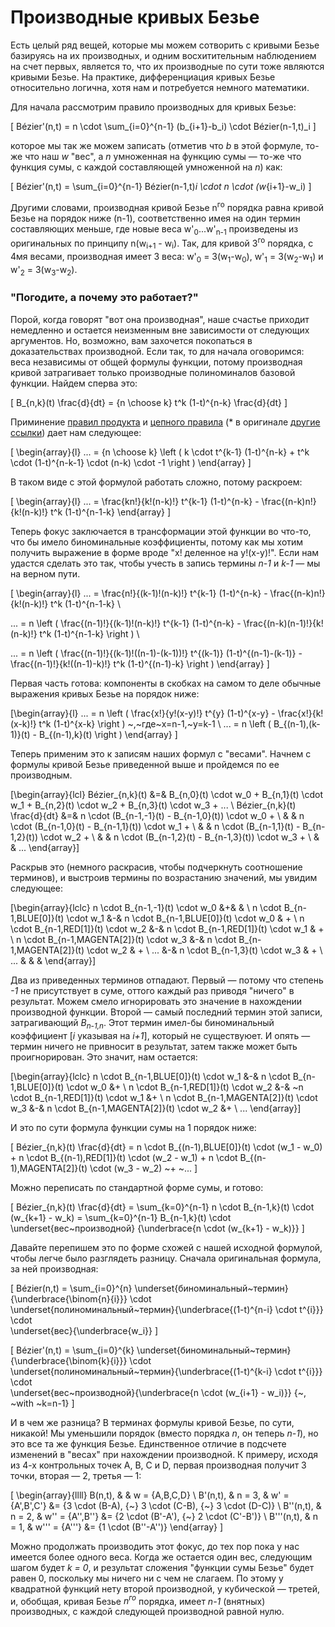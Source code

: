 # Производные кривых Безье

Есть целый ряд вещей, которые мы можем сотворить с кривыми Безье базируясь на их производных, и одним восхитительным наблюдением на счет первых, является то, что их производные по сути тоже являются кривыми Безье. На практике, дифференциация кривых Безье относительно логична, хотя нам и потребуется немного математики.

Для начала рассмотрим правило производных для кривых Безье:

\[
  Bézier'(n,t) = n \cdot \sum_{i=0}^{n-1} (b_{i+1}-b_i) \cdot Bézier(n-1,t)_i
\]

которое мы так же можем записать (отметив что <i>b</i> в этой формуле, то-же что наш <i>w</i> "вес", а <i>n</i> умноженная на функцию сумы — то-же что функция сумы, с каждой составляющей умноженной на <i>n</i>) как:

\[
  Bézier'(n,t) = \sum_{i=0}^{n-1} Bézier(n-1,t)_i \cdot n \cdot (w_{i+1}-w_i)
\]

Другими словами, производная кривой Безье n<sup>го</sup> порядка равна кривой Безье на порядок ниже (n-1), соответственно имея на один термин составляющих меньше, где новые веса w'<sub>0</sub>...w'<sub>n-1</sub> произведены из оригинальных по принципу n(w<sub>i+1</sub> - w<sub>i</sub>). Так, для кривой 3<sup>го</sup> порядка, с 4мя весами, производная имеет 3 веса: w'<sub>0</sub> = 3(w<sub>1</sub>-w<sub>0</sub>), w'<sub>1</sub> = 3(w<sub>2</sub>-w<sub>1</sub>) и w'<sub>2</sub> = 3(w<sub>3</sub>-w<sub>2</sub>).

<div class="note">

### "Погодите, а почему это работает?"

Порой, когда говорят "вот она производная", наше счастье приходит немедленно и остается неизменным вне зависимости от следующих аргументов. Но, возможно, вам захочется покопаться в доказательствах производной. Если так, то для начала оговоримся: веса независимы от общей формулы функции, потому производная кривой затрагивает только производные полиноминалов базовой функции. Найдем сперва это:

\[
  B_{n,k}(t) \frac{d}{dt} = {n \choose k} t^k (1-t)^{n-k} \frac{d}{dt}
\]

Приминение [правил продукта](https://ru.qaz.wiki/wiki/Product_rule) и [цепного правила](https://ru.qaz.wiki/wiki/Chain_rule) (* в оригинале [другие](https://en.wikipedia.org/wiki/Product_rule) [ссылки](https://en.wikipedia.org/wiki/Chain_rule)) дает нам следующее:

\[
\begin{array}{l}
  ... = {n \choose k} \left (
    k \cdot t^{k-1} (1-t)^{n-k} + t^k \cdot (1-t)^{n-k-1} \cdot (n-k) \cdot -1
  \right )
\end{array}
\]

В таком виде с этой формулой работать сложно, потому раскроем:

\[
\begin{array}{l}
  ... = \frac{kn!}{k!(n-k)!} t^{k-1} (1-t)^{n-k} - \frac{(n-k)n!}{k!(n-k)!} t^k (1-t)^{n-1-k}
\end{array}
\]

Теперь фокус заключается в трансформации этой функции во что-то, что бы имело биноминальные коэффициенты, потому как мы хотим получить выражение в форме вроде "x! деленное на y!(x-y)!". Если нам удастся сделать это так, чтобы учесть в запись термины <i>n-1</i> и <i>k-1</i> — мы на верном пути.

\[
\begin{array}{l}
  ... = \frac{n!}{(k-1)!(n-k)!} t^{k-1} (1-t)^{n-k} - \frac{(n-k)n!}{k!(n-k)!} t^k (1-t)^{n-1-k} \\

  ... = n \left (
    \frac{(n-1)!}{(k-1)!(n-k)!} t^{k-1} (1-t)^{n-k} - \frac{(n-k)(n-1)!}{k!(n-k)!} t^k (1-t)^{n-1-k}
  \right ) \\

  ... = n \left (
    \frac{(n-1)!}{(k-1)!((n-1)-(k-1))!} t^{(k-1)} (1-t)^{(n-1)-(k-1)} - \frac{(n-1)!}{k!((n-1)-k)!} t^k (1-t)^{(n-1)-k}
  \right )
\end{array}
\]

Первая часть готова: компоненты в скобках на самом то деле обычные выражения кривых Безье на порядок ниже:

\[\begin{array}{l}
  ... = n \left (
    \frac{x!}{y!(x-y)!} t^{y} (1-t)^{x-y} - \frac{x!}{k!(x-k)!} t^k (1-t)^{x-k}
  \right )
  ~,~где~x=n-1,~y=k-1
  \\
  ... = n \left ( B_{(n-1),(k-1)}(t) - B_{(n-1),k}(t) \right )
\end{array}
\]

Теперь применим это к записям наших формул с "весами". Начнем с формулы кривой Безье приведенной выше и пройдемся по ее производным.

\[\begin{array}{lcl}
  Bézier_{n,k}(t) &=& B_{n,0}(t) \cdot w_0 + B_{n,1}(t) \cdot w_1 + B_{n,2}(t) \cdot w_2 + B_{n,3}(t) \cdot w_3 + ... \\
  Bézier_{n,k}(t) \frac{d}{dt} &=& n \cdot (B_{n-1,-1}(t) - B_{n-1,0}(t)) \cdot w_0 + \\
                               & & n \cdot (B_{n-1,0}(t) - B_{n-1,1}(t)) \cdot w_1 + \\
                               & & n \cdot (B_{n-1,1}(t) - B_{n-1,2}(t)) \cdot w_2 + \\
                               & & n \cdot (B_{n-1,2}(t) - B_{n-1,3}(t)) \cdot w_3 + \\
                               & & ...
\end{array}\]

Раскрыв это (немного раскрасив, чтобы подчеркнуть соотношение терминов), и выстроив термины по возрастанию значений, мы увидим следующее:

\[\begin{array}{lclc}
  n \cdot B_{n-1,-1}(t) \cdot w_0 &+& & \\
  n \cdot B_{n-1,BLUE[0]}(t) \cdot w_1 &-& n \cdot B_{n-1,BLUE[0]}(t) \cdot w_0 & + \\
  n \cdot B_{n-1,RED[1]}(t) \cdot w_2 &-& n \cdot B_{n-1,RED[1]}(t) \cdot w_1 & + \\
  n \cdot B_{n-1,MAGENTA[2]}(t) \cdot w_3 &-& n \cdot B_{n-1,MAGENTA[2]}(t) \cdot w_2 & + \\
  ... &-& n \cdot B_{n-1,3}(t) \cdot w_3 & + \\
  ... & & &
\end{array}\]

Два из приведенных терминов отпадают. Первый — потому что степень <i>-1</i> не присутствует в суме, оттого каждый раз приводя "ничего" в результат. Можем смело игнорировать это значение в нахождении производной функции. Второй — самый последний термин этой записи, затрагивающий <i>B<sub>n-1,n</sub></i>. Этот термин имел-бы биноминальный коэффициент [<i>i</i> указывая на <i>i+1</i>], который не существуюет. И опять — термин ничего не привносит в результат, затем также может быть проигнорирован. Это значит, нам остается:

\[\begin{array}{lclc}
  n \cdot B_{n-1,BLUE[0]}(t) \cdot w_1 &-& n \cdot B_{n-1,BLUE[0]}(t) \cdot w_0 &+ \\
  n \cdot B_{n-1,RED[1]}(t) \cdot w_2 &-& ~n \cdot B_{n-1,RED[1]}(t) \cdot w_1 &+ \\
  n \cdot B_{n-1,MAGENTA[2]}(t) \cdot w_3 &-& n \cdot B_{n-1,MAGENTA[2]}(t) \cdot w_2 &+ \\
  ...
\end{array}\]

И это по сути формула функции сумы на 1 порядок ниже:

\[
  Bézier_{n,k}(t) \frac{d}{dt} = n \cdot B_{(n-1),BLUE[0]}(t) \cdot (w_1 - w_0)
                            + n \cdot B_{(n-1),RED[1]}(t) \cdot (w_2 - w_1)
                            + n \cdot B_{(n-1),MAGENTA[2]}(t) \cdot (w_3 - w_2)
                            ~+ ~...
\]

Можно переписать по стандартной форме сумы, и готово:


\[
  Bézier_{n,k}(t) \frac{d}{dt} = \sum_{k=0}^{n-1} n \cdot B_{n-1,k}(t) \cdot (w_{k+1} - w_k)
                               = \sum_{k=0}^{n-1} B_{n-1,k}(t) \cdot \underset{вес~производной}
                                 {\underbrace{n \cdot (w_{k+1} - w_k)}}
\]

</div>

Давайте перепишем это по форме схожей с нашей исходной формулой, чтобы легче было разглядеть разницу. Сначала оригинальная формула, за ней производная:

\[
  Bézier(n,t) = \sum_{i=0}^{n}
                \underset{биноминальный~термин}{\underbrace{\binom{n}{i}}}
                \cdot\
                \underset{полиноминальный~термин}{\underbrace{(1-t)^{n-i} \cdot t^{i}}}
                \cdot\
                \underset{вес}{\underbrace{w_i}}
\]

\[
  Bézier'(n,t) = \sum_{i=0}^{k}
                \underset{биноминальный~термин}{\underbrace{\binom{k}{i}}}
                \cdot\
                \underset{полиноминальный~термин}{\underbrace{(1-t)^{k-i} \cdot t^{i}}}
                \cdot\
                \underset{вес~производной}{\underbrace{n \cdot (w_{i+1} - w_i)}}
                {~, ~with ~k=n-1}
\]

И в чем же разница? В терминах формулы кривой Безье, по сути, никакой! Мы уменьшили порядок (вместо порядка <i>n</i>, он теперь <i>n-1</i>), но это все та же функция Безье. Единственное отличие в подсчете изменений в "весах" при нахождении производной. К примеру, исходя из 4-х контрольных точек A, B, C и D, первая производная получит 3 точки, вторая — 2, третья — 1:

\[ \begin{array}{llll}
  B(n,t),    &        & w = \{A,B,C,D\} \\
  B'(n,t),   & n = 3, & w' = \{A',B',C'\}    &= \{3 \cdot (B-A), {~} 3 \cdot (C-B), {~} 3 \cdot (D-C)\} \\
  B''(n,t),  & n = 2, & w'' = \{A'',B''\}    &= \{2 \cdot (B'-A'), {~} 2 \cdot (C'-B')\} \\
  B'''(n,t), & n = 1, & w''' = \{A'''\} &= \{1 \cdot (B''-A'')\}
\end{array} \]

Можно продолжать производить этот фокус, до тех пор пока у нас имеется более одного веса. Когда же остается один вес, следующим шагом будет <i>k = 0</i>, и результат сложения "функции сумы Безье" будет равен 0, поскольку мы ничего ни с чем не слагаем. По этому у квадратной функций нету второй производной, у кубической — третей, и, обобщая, кривая Безье <i>n<sup>го</sup></i> порядка, имеет <i>n-1</i> (внятных) производных, с каждой следующей производной равной нулю.